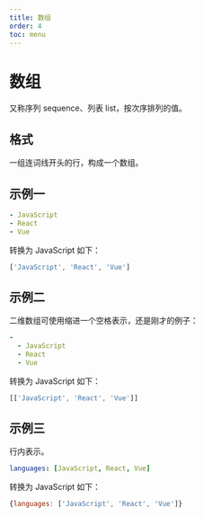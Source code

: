 ```yaml
---
title: 数组
order: 4
toc: menu
---
```


# 数组

又称序列 sequence、列表 list，按次序排列的值。

## 格式

一组连词线开头的行，构成一个数组。

## 示例一

```yaml
- JavaScript
- React
- Vue
```

转换为 JavaScript 如下：

```js
['JavaScript', 'React', 'Vue']
```

## 示例二

二维数组可使用缩进一个空格表示，还是刚才的例子：

```yaml
-
  - JavaScript
  - React
  - Vue
```

转换为 JavaScript 如下：

```js
[['JavaScript', 'React', 'Vue']]
```

## 示例三

行内表示。

```yaml
languages: [JavaScript, React, Vue]
```

转换为 JavaScript 如下：

```js
{languages: ['JavaScript', 'React', 'Vue']}
```